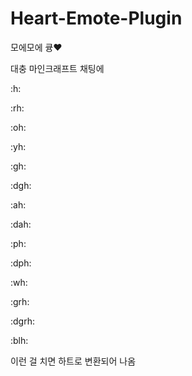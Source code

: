 # Heart-Emote-Plugin
모에모에 큥❤

대충 마인크래프트 채팅에



:h:

:rh:

:oh:

:yh:

:gh:

:dgh:

:ah:

:dah:

:ph:

:dph:

:wh:

:grh:

:dgrh:

:blh:

이런 걸 치면 하트로 변환되어 나옴
